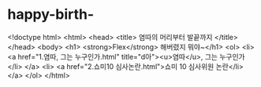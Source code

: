 # happy-birth-
&lt;!doctype html> &lt;html> &lt;head>   &lt;title> 염따의 머리부터 발끝까지 &lt;/title> &lt;/head> &lt;body>   &lt;h1>     &lt;strong>Flex&lt;/strong> 해버렸지 뭐야~&lt;/h1>     &lt;ol>       &lt;li>         &lt;a href="1.염따, 그는 누구인가.html" title="d아">&lt;u>염따&lt;/u>, 그는 누구인가&lt;/li> &lt;/a>         &lt;li>           &lt;a href="2.쇼미10 심사논란.html">쇼미 10 심사위원 논란&lt;/li>&lt;/a>           &lt;/ol>      &lt;/html>
